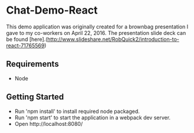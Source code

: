 Chat-Demo-React
=====
This demo application was originally created for a brownbag presentation I gave to my co-workers on April 22, 2016.  The presentation slide deck can be found [here].(http://www.slideshare.net/RobQuick2/introduction-to-react-71765569)

Requirements
-----
* Node

Getting Started
-----
* Run 'npm install' to install required node packaged.
* Run 'npm start' to start the application in a webpack dev server.
* Open http://localhost:8080/
